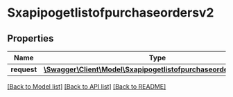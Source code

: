 # Sxapipogetlistofpurchaseordersv2

## Properties
Name | Type | Description | Notes
------------ | ------------- | ------------- | -------------
**request** | [**\Swagger\Client\Model\Sxapipogetlistofpurchaseordersv2Request**](Sxapipogetlistofpurchaseordersv2Request.md) |  | [optional] 

[[Back to Model list]](../README.md#documentation-for-models) [[Back to API list]](../README.md#documentation-for-api-endpoints) [[Back to README]](../README.md)


